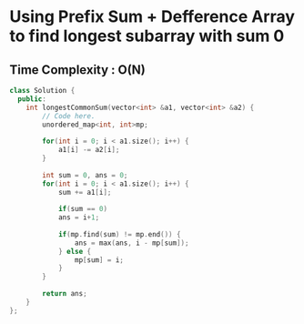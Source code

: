# Using Prefix Sum + Defference Array to find longest subarray with sum 0

## Time Complexity : O(N)

``` cpp []
class Solution {
  public:
    int longestCommonSum(vector<int> &a1, vector<int> &a2) {
        // Code here.
        unordered_map<int, int>mp;
        
        for(int i = 0; i < a1.size(); i++) {
            a1[i] -= a2[i];
        }
        
        int sum = 0, ans = 0;
        for(int i = 0; i < a1.size(); i++) {
            sum += a1[i];
            
            if(sum == 0)
            ans = i+1;
            
            if(mp.find(sum) != mp.end()) {
                ans = max(ans, i - mp[sum]);
            } else {
                mp[sum] = i;
            }
        }
        
        return ans;
    }
};
```